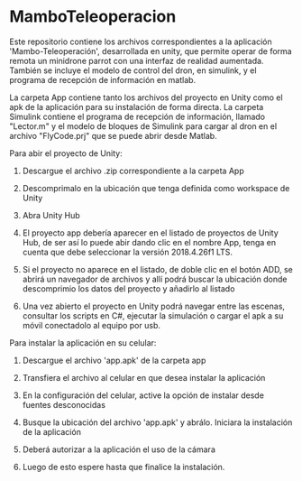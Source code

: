 # MamboTeleoperacion
Este repositorio contiene los archivos correspondientes a la aplicación 'Mambo-Teleoperación', desarrollada en unity, que permite operar de forma remota un minidrone parrot con una interfaz de realidad aumentada. También se incluye el modelo de control del dron, en simulink, y el programa de recepción de información en matlab.

La carpeta App contiene tanto los archivos del proyecto en Unity como el apk de la aplicación para su instalación de forma directa. La carpeta Simulink contiene el programa de recepción de información, llamado "Lector.m" y el modelo de bloques de Simulink para cargar al dron en el archivo "FlyCode.prj" que se puede abrir desde Matlab.

Para abir el proyecto de Unity:

1. Descargue el archivo .zip correspondiente a la carpeta App

2. Descomprimalo en la ubicación que tenga definida como workspace de Unity

3. Abra Unity Hub

4. El proyecto app debería aparecer en el listado de proyectos de Unity Hub, de ser así lo puede abir dando clic en el nombre App, tenga en cuenta que debe seleccionar la versión 2018.4.26f1 LTS.

5. Si el proyecto no aparece en el listado, de doble clic en el botón ADD, se abrirá un navegador de archivos y allí podrá buscar la ubicación donde descomprimio los datos del proyecto y añadirlo al listado

6. Una vez abierto el proyecto en Unity podrá navegar entre las escenas, consultar los scripts en C#, ejecutar la simulación o cargar el apk a su móvil conectadolo al equipo por usb.

Para instalar la aplicación en su celular:

1. Descargue el archivo 'app.apk' de la carpeta app

2. Transfiera el archivo al celular en que desea instalar la aplicación

3. En la configuración del celular, active la opción de instalar desde fuentes desconocidas

4. Busque la ubicación del archivo 'app.apk' y abrálo. Iniciara la instalación de la aplicación

5. Deberá autorizar a la aplicación el uso de la cámara

6. Luego de esto espere hasta que finalice la instalación.
